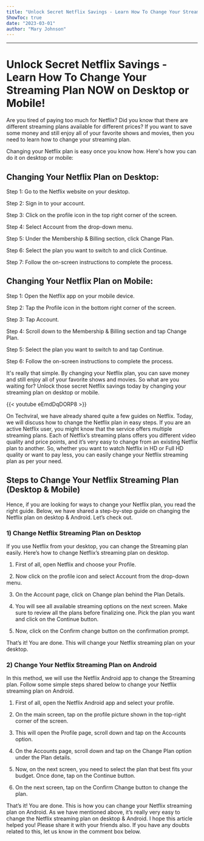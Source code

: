 ```yaml
---
title: "Unlock Secret Netflix Savings - Learn How To Change Your Streaming Plan NOW on Desktop or Mobile!"
ShowToc: true 
date: "2023-03-01"
author: "Mary Johnson"
---
```

*****
# Unlock Secret Netflix Savings - Learn How To Change Your Streaming Plan NOW on Desktop or Mobile!

Are you tired of paying too much for Netflix? Did you know that there are different streaming plans available for different prices? If you want to save some money and still enjoy all of your favorite shows and movies, then you need to learn how to change your streaming plan. 

Changing your Netflix plan is easy once you know how. Here's how you can do it on desktop or mobile:

## Changing Your Netflix Plan on Desktop:

Step 1: Go to the Netflix website on your desktop.

Step 2: Sign in to your account.

Step 3: Click on the profile icon in the top right corner of the screen.

Step 4: Select Account from the drop-down menu.

Step 5: Under the Membership & Billing section, click Change Plan.

Step 6: Select the plan you want to switch to and click Continue.

Step 7: Follow the on-screen instructions to complete the process.

## Changing Your Netflix Plan on Mobile:

Step 1: Open the Netflix app on your mobile device.

Step 2: Tap the Profile icon in the bottom right corner of the screen.

Step 3: Tap Account.

Step 4: Scroll down to the Membership & Billing section and tap Change Plan.

Step 5: Select the plan you want to switch to and tap Continue.

Step 6: Follow the on-screen instructions to complete the process.

It's really that simple. By changing your Netflix plan, you can save money and still enjoy all of your favorite shows and movies. So what are you waiting for? Unlock those secret Netflix savings today by changing your streaming plan on desktop or mobile.

{{< youtube eEmdDqDORP8 >}} 



On Techviral, we have already shared quite a few guides on Netflix. Today, we will discuss how to change the Netflix plan in easy steps. If you are an active Netflix user, you might know that the service offers multiple streaming plans.
Each of Netflix’s streaming plans offers you different video quality and price points, and it’s very easy to change from an existing Netflix plan to another. So, whether you want to watch Netflix in HD or Full HD quality or want to pay less, you can easily change your Netflix streaming plan as per your need.

 
## Steps to Change Your Netflix Streaming Plan (Desktop & Mobile)


Hence, if you are looking for ways to change your Netflix plan, you read the right guide. Below, we have shared a step-by-step guide on changing the Netflix plan on desktop & Android. Let’s check out.

 
### 1) Change Netflix Streaming Plan on Desktop


If you use Netflix from your desktop, you can change the Streaming plan easily. Here’s how to change Netflix’s streaming plan on desktop.
1. First of all, open Netflix and choose your Profile.

 
2. Now click on the profile icon and select Account from the drop-down menu.

3. On the Account page, click on Change plan behind the Plan Details.

4. You will see all available streaming options on the next screen. Make sure to review all the plans before finalizing one. Pick the plan you want and click on the Continue button.

5. Now, click on the Confirm change button on the confirmation prompt.

That’s it! You are done. This will change your Netflix streaming plan on your desktop.

 
### 2) Change Your Netflix Streaming Plan on Android


In this method, we will use the Netflix Android app to change the Streaming plan. Follow some simple steps shared below to change your Netflix streaming plan on Android.
1. First of all, open the Netflix Android app and select your profile.

2. On the main screen, tap on the profile picture shown in the top-right corner of the screen.

3. This will open the Profile page, scroll down and tap on the Accounts option.

4. On the Accounts page, scroll down and tap on the Change Plan option under the Plan details.

5. Now, on the next screen, you need to select the plan that best fits your budget. Once done, tap on the Continue button.

6. On the next screen, tap on the Confirm Change button to change the plan.

That’s it! You are done. This is how you can change your Netflix streaming plan on Android.
As we have mentioned above, it’s really very easy to change the Netflix streaming plan on desktop & Android. I hope this article helped you! Please share it with your friends also. If you have any doubts related to this, let us know in the comment box below.




